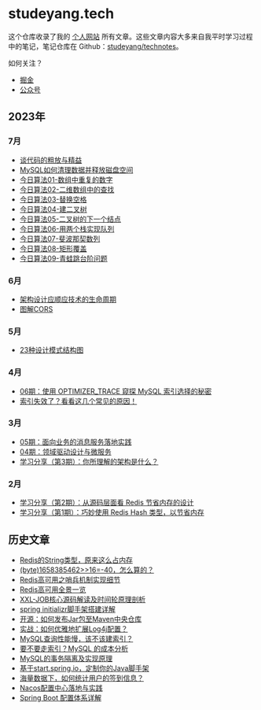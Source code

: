 # studeyang.tech

这个仓库收录了我的 [个人网站](https://studeyang.tech) 所有文章。这些文章内容大多来自我平时学习过程中的笔记，笔记仓库在 Github：[studeyang/technotes](https://github.com/studeyang/technotes)。

如何关注？

- [掘金](https://juejin.cn/user/2594503173605767/posts)
- [公众号](https://camo.githubusercontent.com/76bf22c0fd86e7692f3527fc9bae39b63cf356eadba5451a12bdec576397e29c/68747470733a2f2f746563686e6f7465732e6f73732d636e2d7368656e7a68656e2e616c6979756e63732e636f6d2f323032322f7172636f64655f666f725f67685f3864303861646430653561365f3235382e6a7067)

## 2023年

### 7月

- [谈代码的粗放与精益](source/_posts/2023/20230705-谈代码的粗放与精益.md)
- [MySQL如何清理数据并释放磁盘空间](source/_posts/2023/20230710-MySQL如何清理数据并释放磁盘空间.md)
- [今日算法01-数组中重复的数字](source/_posts/2023/20230713-今日算法01-数组中重复的数字.md)
- [今日算法02-二维数组中的查找](source/_posts/2023/20230714-今日算法02-二维数组中的查找.md)
- [今日算法03-替换空格](source/_posts/2023/20230717-今日算法03-替换空格.md)
- [今日算法04-建二叉树](source/_posts/2023/20230718-今日算法04-建二叉树.md)
- [今日算法05-二叉树的下一个结点](source/_posts/2023/20230719-今日算法05-二叉树的下一个结点.md)
- [今日算法06-用两个栈实现队列](source/_posts/2023/20230720-今日算法06-用两个栈实现队列.md)
- [今日算法07-斐波那契数列](source/_posts/2023/20230721-今日算法07-斐波那契数列.md)
- [今日算法08-矩形覆盖](source/_posts/2023/20230724-今日算法08-矩形覆盖.md)
- [今日算法09-青蛙跳台阶问题](source/_posts/2023/20230725-今日算法09-青蛙跳台阶问题.md)

### 6月

- [架构设计应顺应技术的生命周期](source/_posts/2023/20230608-架构设计应顺应技术的生命周期.md)
- [图解CORS](source/_posts/2023/20230613-图解CORS.md)

### 5月

- [23种设计模式结构图](source/_posts/2023/20230513-23种设计模式结构图.md)

### 4月

- [06期：使用 OPTIMIZER_TRACE 窥探 MySQL 索引选择的秘密](source/_posts/2023/20230418-06期：使用OPTIMIZER_TRACE窥探MySQL索引选择的秘密.md)
- [索引失效了？看看这几个常见的原因！](source/_posts/2023/20230416-索引失效了,看看这几个常见的原因.md)

### 3月

- [05期：面向业务的消息服务落地实践](source/_posts/2023/20230325-05期：面向业务的消息服务落地实践.md)
- [04期：领域驱动设计与微服务](source/_posts/2023/20230319-04期：领域驱动设计与微服务.md)
- [学习分享（第3期）：你所理解的架构是什么？](source/_posts/2023/20230305-学习分享(第3期)：你所理解的架构是什么.md)

### 2月

- [学习分享（第2期）：从源码层面看 Redis 节省内存的设计](source/_posts/2023/20230218-学习分享(第2期)：从源码层面看Redis节省内存的设计.md)
- [学习分享（第1期）：巧妙使用 Redis Hash 类型，以节省内存](source/_posts/2023/20230205-学习分享(第1期)：巧妙使用RedisHash类型,以节省内存.md)

## 历史文章

- [Redis的String类型，原来这么占内存](source/_posts/2023/20230108-Redis的String类型,原来这么占内存.md)
- [(byte)1658385462>>16=-40，怎么算的？](source/_posts/2022/20221226-(byte)1658385462vv16=-40,怎么算的.md)
- [Redis高可用之哨兵机制实现细节](source/_posts/2022/20221220-Redis高可用之哨兵机制实现细节.md)
- [Redis高可用全景一览](source/_posts/2022/20221211-Redis高可用全景一览.md)
- [XXL-JOB核心源码解读及时间轮原理剖析](source/_posts/2022/20221206-XXL-JOB核心源码导读及时间轮原理剖析.md)
- [spring initializr脚手架搭建详解](source/_posts/2022/20221122-spring-initializr脚手架搭建详解.md)
- [开源：如何发布Jar包至Maven中央仓库](source/_posts/2022/20221108-如何发布Jar包至Maven中央仓库.md)
- [实战：如何优雅地扩展Log4j配置？](source/_posts/2022/20221029-实战：如何优雅地扩展Log4j配置.md)
- [MySQL查询性能慢，该不该建索引？](source/_posts/2022/20221113-MySQL查询性能慢,该不该建索引.md)
- [要不要走索引？MySQL 的成本分析](source/_posts/2022/20221107-要不要走索引,MySQL的成本分析.md)
- [MySQL的事务隔离及实现原理](source/_posts/2022/20221102-MySQL的事务隔离及实现原理.md)
- [基于start.spring.io，定制你的Java脚手架](source/_posts/2022/20221029-基于start.spring.io,定制你的Java脚手架.md)
- [海量数据下，如何统计用户的签到信息？](source/_posts/2022/20221029-海量数据下,统计用户的签到信息.md)
- [Nacos配置中心落地与实践](source/_posts/2022/20221024-Nacos配置中心落地与实践.md)
- [Spring Boot 配置体系详解](https://mp.weixin.qq.com/s/geZ4djhkoqQqlj8F2KK4PA)
